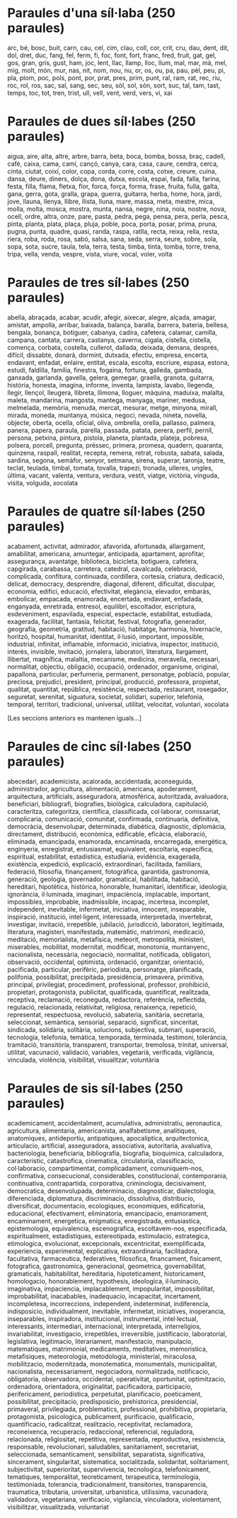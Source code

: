 # Paraules d'una síl·laba (250 paraules)
arc, bé, bosc, buit, carn, cau, cel, cim, clau, coll, cor, crit, cru, dau, dent, dit, dol, dret, duc, fang, fel, ferm, fi, foc, font, fort, franc, fred, fruit, gat, gel, gos, gran, gris, gust, ham, joc, lent, llac, llamp, lloc, llum, mal, mar, mà, mel, mig, molt, món, mur, nas, nit, nom, nou, nu, or, os, ou, pa, pau, pèl, peu, pi, pla, plom, poc, pols, pont, por, prat, pres, prim, punt, ral, ram, rat, rec, riu, roc, rol, ros, sac, sal, sang, sec, seu, sòl, sol, són, sort, suc, tal, tam, tast, temps, toc, tot, tren, trist, ull, vell, vent, verd, vers, vi, xai

# Paraules de dues síl·labes (250 paraules)
aigua, aire, alta, altre, arbre, barra, beta, boca, bomba, bossa, braç, cadell, cafè, caixa, cama, camí, cançó, canya, cara, casa, caure, cendra, cerca, cinta, ciutat, coixí, color, copa, corda, corre, costa, cotxe, creure, cuina, dansa, deure, diners, dolça, dona, dutxa, escola, espai, fada, falla, farina, festa, filla, flama, fletxa, flor, forca, força, forma, frase, fruita, fulla, galta, gana, gerra, gota, gralla, grapa, guerra, guitarra, herba, home, hora, jardí, jove, llauna, llenya, llibre, llista, lluna, mare, massa, meta, mestre, mica, molla, molta, mosca, mostra, munta, nansa, negre, nina, noia, nostre, nova, ocell, ordre, altra, onze, pare, pasta, pedra, pega, pensa, pera, perla, pesca, pinta, planta, plata, plaça, pluja, poble, poca, porta, posar, prima, pruna, pugna, punta, quadre, quasi, randa, raspa, ratlla, recta, reixa, rella, resta, riera, roba, roda, rosa, sabó, salsa, sana, seda, serra, seure, sobre, sola, sopa, sota, sucre, taula, tela, terra, testa, timba, tinta, tomba, torre, trena, tripa, vella, venda, vespre, vista, viure, vocal, voler, volta

# Paraules de tres síl·labes (250 paraules)
abella, abraçada, acabar, acudir, afegir, aixecar, alegre, alçada, amagar, amistat, ampolla, arribar, baixada, balança, baralla, barrera, bateria, bellesa, bengala, bonança, botiguer, cabanya, cadira, cafetera, calamar, camilla, campana, cantata, carrera, castanya, caverna, cigala, cistella, cistella, comença, corbata, costella, cullerot, dallada, deixada, demana, després, difícil, dissabte, donarà, dormint, dutxada, efectiu, empresa, encerta, endavant, enfadat, enlaire, entitat, escala, escolta, escriure, espasa, estona, estudi, faldilla, família, finestra, fogaina, fortuna, galleda, gambada, ganxada, garlanda, gavella, gelera, gemegar, graella, granota, guitarra, història, honesta, imagina, informe, inventa, lampista, lavabo, llegenda, llegir, llençol, lleugera, llibreta, llimona, lloguer, màquina, maduixa, malalta, maleta, mandarina, mangosta, mantega, manyaga, mariner, medusa, melmelada, memòria, menuda, mercat, mesurar, metge, minyona, mirall, mirada, moneda, muntanya, música, negoci, nevada, nineta, novella, objecte, oberta, ocella, oficial, oliva, ombrella, orella, pallasso, palmera, panera, papera, paraula, parella, passada, patata, perera, perfil, pernil, persona, petxina, pintura, pistola, planeta, plantada, plateja, pobresa, polsera, porcell, pregunta, préssec, primera, promesa, quadern, quaranta, quinzena, raspall, realitat, recepta, remena, retrat, robusta, sabata, salada, sardina, segona, semàfor, senyor, setmana, sirena, superar, taronja, teatre, teclat, teulada, timbal, tomata, tovalla, trapezi, tronada, ulleres, ungles, última, vacant, valenta, ventura, verdura, vestit, viatge, victòria, vinguda, visita, volguda, xocolata

# Paraules de quatre síl·labes (250 paraules)
acabament, activitat, admirador, afavorida, afortunada, allargament, amabilitat, americana, amuntegar, anticipada, apartament, aprofitar, assegurança, avantatge, biblioteca, bicicleta, botiguera, cafetera, capgirada, carabassa, carretera, catedral, cavalcada, celebració, complicada, confitura, continuada, cordillera, cortesia, criatura, dedicació, delicat, democracy, desprendre, diagonal, diferent, dificultat, disculpar, economia, edifici, educació, efectivitat, elegància, elevador, embaràs, embolicar, empacada, enamorada, encertada, endavant, enfadada, enganyada, enretirada, entresol, equilibri, escoltador, escriptura, esdeveniment, espavilada, especial, espectacle, estabilitat, estudiada, exagerada, facilitat, fantasia, felicitat, festival, fotografia, generador, geografia, geometria, gratitud, habitació, habitatge, harmonia, hivernacle, horitzó, hospital, humanitat, identitat, il·lusió, important, impossible, industrial, infinitat, inflamable, informació, iniciativa, inspector, institució, interès, invisible, invitació, jornalera, laboratori, literatura, llargament, llibertat, magnífica, malaltia, mecanisme, medicina, meravella, necessari, normalitat, objectiu, obligació, ocupació, ordenador, organisme, original, papallona, particular, perfumeria, permanent, personatge, població, popular, preciosa, prejudici, president, principal, producció, professora, propietat, qualitat, quantitat, república, resistència, respectada, restaurant, rosegador, seguretat, serenitat, siguatura, societat, solidari, superior, telefonia, temporal, territori, tradicional, universal, utilitat, velocitat, voluntari, xocolata

[Les seccions anteriors es mantenen iguals...]

# Paraules de cinc síl·labes (250 paraules)
abecedari, academicista, acalorada, accidentada, aconseguida, administrador, agricultura, alimentació, americana, apoderament, arquitectura, artificials, asseguradora, atmosfèrica, autoritzada, avaluadora, beneficiari, bibliografi, biografies, biològica, calculadora, capitulació, caracteritza, categoritza, científica, classificada, col·laborar, comissariat, complicaria, comunicació, comunitat, confirmada, continuaria, definitiva, democràcia, desenvolupar, determinada, diabètica, diagnostic, diplomàcia, directament, distribució, econòmica, edificable, eficàcia, elaboració, eliminada, emancipada, enamorada, encaminada, encarregada, energètica, enginyeria, enregistrat, entusiasmat, equivalent, escoltaria, específica, espiritual, estabilitat, estadística, estudiaria, evidència, exagerada, existència, expedició, explicació, extraordinari, facilitada, familiars, federació, filosofia, finançament, fotogràfica, garantida, gastronomia, generació, geologia, governador, gramatical, habilitada, habitació, hereditari, hipotètica, històrica, honorable, humanitari, identificar, ideologia, ignorància, il·luminada, imaginari, impaciència, implacable, important, impossibles, improbable, inadmissible, incapaç, incertesa, incomplet, independent, inevitable, infermetat, iniciativa, innocent, inseparable, inspiració, institució, intel·ligent, interessada, interpretada, invertebrat, investigar, invitació, irrepetible, jubilació, jurisdicció, laboratori, legitimada, literatura, magisteri, manifestada, matemàtic, matrimoni, medicació, meditació, memorialista, metafísica, meteorit, metropolità, ministeri, miserables, mobilitat, modernitat, modificat, monotonia, muntanyenc, nacionalista, necessària, negociació, normalitat, notificada, obligatori, observació, occidental, optimista, ordenació, organitzar, orientació, pacificada, particular, perifèric, periodista, personatge, planificada, polifonia, possibilitat, precipitada, presidència, primavera, primitiva, principal, privilegiat, procediment, professional, professor, prohibició, propietari, protagonista, publicitat, qualificada, quantificat, realitzada, receptiva, reclamació, reconeguda, redactora, referència, reflectida, regulació, relacionada, relativitat, religiosa, renaixença, repetició, representat, respectuosa, revolució, sabateria, sanitària, secretaria, seleccionat, semàntica, sensorial, separació, significat, sinceritat, sindicada, solidària, solitària, solucions, subjectiva, submarí, superació, tecnologia, telefonia, temàtica, temporada, terminada, testimoni, tolerància, tramitació, transitòria, transparent, transportar, tremolosa, trinitat, universal, utilitat, vacunació, validació, variables, vegetarià, verificada, vigilància, vinculada, violència, visibilitat, visualitzar, voluntària

# Paraules de sis síl·labes (250 paraules)
academicament, accidentalment, acumulativa, administratiu, aeronautica, agricultura, alimentaria, americanista, analfabetisme, analitiques, anatomiques, antideportiu, antipatiques, apocaliptica, arquitectonica, articulacio, artificial, asseguradora, associativa, autoritaria, avaluativa, bacteriologia, beneficiaria, bibliografia, biografia, bioquimica, calculadora, caracteristic, catastrofica, cinematica, circulatoria, classificacio, col·laboracio, compartimentat, complicadament, comuniquem-nos, confirmativa, consecucional, considerables, constitucional, contemporania, continuativa, contrapartida, corporativa, criminologia, decisivament, democratica, desenvolupada, determinacio, diagnosticar, dialectologia, diferenciada, diplomatura, discriminacio, dissolutiva, distribucio, diversificat, documentacio, ecologiques, economiques, edificatoria, educacional, efectivament, eliminatoria, emancipacio, enamorament, encaminament, energetica, enigmatica, enregistrada, entusiastica, epistemologia, equivalencia, escenografica, escoltavem-nos, especificada, espiritualment, estadistiques, estereotipada, estimulacio, estrategica, etimologica, evolucionat, excepcionals, excentricitat, exemplificada, experiencia, experimental, explicativa, extraordinaria, facilitadora, facultativa, farmaceutica, federatives, filosofica, financament, fisicament, fotografica, gastronomica, generacional, geometrica, governabilitat, gramaticals, habitabilitat, hereditaria, hipoteticament, historicament, homologacio, honorablement, hypothesis, ideologica, il·luminacio, imaginativa, impaciencia, implacablement, impopularitat, impossibilitat, improbabilitat, inacabables, inadequacio, incapacitat, incertament, incompletesa, incorreccions, independent, indeterminat, indiferencia, indisposicio, individualment, inevitable, infermetat, iniciatives, inoperancia, inseparables, inspiradora, institucional, instrumental, intel·lectual, interessants, intermediari, internacional, interpretada, interreligios, invariabilitat, investigacio, irrepetibles, irreversible, justificacio, laboratorial, legislativa, legitimacio, literariament, manifestacio, manipulacio, matematiques, matrimonial, medicaments, meditatives, memoristica, metafisiques, meteorologia, metodologia, ministerial, miraculosa, mobilitzacio, modernitzada, monotematica, monumentals, municipalitat, nacionalista, necessariament, negociadora, normalitzada, notificacio, obligatoria, observadora, occidental, operativitat, oportunitat, optimitzacio, ordenadora, orientadora, originalitat, pacificadora, participacio, perifericament, periodistica, perpetuitat, planificacio, poeticament, possibilitat, precipitacio, predisposicio, prehistorica, presidencial, primaveral, privilegiada, problematics, professional, prohibitiva, propietaria, protagonista, psicologica, publicament, purificacio, qualificacio, quantificacio, radicalitzat, realitzacio, receptivitat, reclamadora, reconeixenca, recuperacio, redaccional, referencial, reguladora, relacionada, religiositat, repetitiva, representada, reproductiva, resistencia, responsable, revolucionari, saludables, sanitariament, secretariat, seleccionada, semanticament, sensibilitat, separatista, significativa, sincerament, singularitat, sistematica, socialitzada, solidaritat, solitariament, subjectivitat, superioritat, supervivencia, tecnologica, telefonicament, tematiques, temporalitat, teoreticament, terapeutica, terminologia, testimoniada, tolerancia, tradicionalment, transitories, transparencia, traumatica, tributaria, universitat, urbanistica, utilissima, vacunadora, validadora, vegetariana, verificacio, vigilancia, vinculadora, violentament, visibilitzar, visualitzada, voluntariat